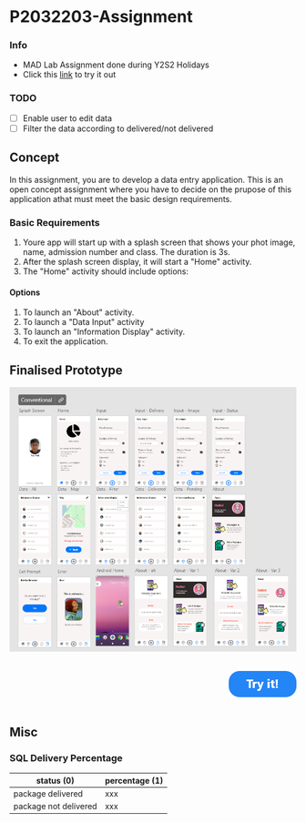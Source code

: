 # P2032203-Assignment

### Info
- MAD Lab Assignment done during Y2S2 Holidays
- Click this [link](https://xd.adobe.com/view/9d563f22-94b8-4581-83c2-aa175e78e35c-c805/) to try it out
### TODO
- [ ] Enable user to edit data
- [ ] Filter the data according to delivered/not delivered

## Concept
In this assignment, you are to develop a data entry application. This is an open concept assignment where you have to decide on the prupose of this application athat must meet the basic
design requirements.

### Basic Requirements
1. Youre app will start up with a splash screen that shows your phot image, name, admission number and class. The duration is 3s.
2. After the splash screen display, it will start a "Home" activity.
3. The "Home" activity should include options:
  #### Options
  1. To launch an "About" activity.
  2. To launch a "Data Input" activity
  3. To launch an "Information Display" activity.
  4. To exit the application.

<!---- ## Prototype
![overview](pics/overview.png)

## Semi-final Prototype
![overview](pics/final.png) ---->

## Finalised Prototype
![overview](pics/finalFlash.png)
<!-- Click this [link](https://xd.adobe.com/view/9d563f22-94b8-4581-83c2-aa175e78e35c-c805/) to try it out -->
<div style="text-align: right">
  <br>
  <a href="https://xd.adobe.com/view/9d563f22-94b8-4581-83c2-aa175e78e35c-c805/" target="_blank">
  <img src="pics/CTA.png" />
  </a>
  <br>
  <br>
</div>

## Misc
### SQL Delivery Percentage
| status (0)            | percentage (1)  |
| --------------------- | --------------- |
| package delivered     | xxx             |
| package not delivered | xxx             |
